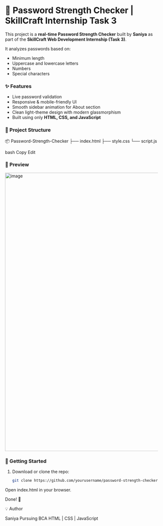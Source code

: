 # 🔐 Password Strength Checker | SkillCraft Internship Task 3

This project is a **real-time Password Strength Checker** built by **Saniya** as part of the **SkillCraft Web Development Internship (Task 3)**.

It analyzes passwords based on:
- Minimum length
- Uppercase and lowercase letters
- Numbers
- Special characters

### ✨ Features
- Live password validation
- Responsive & mobile-friendly UI
- Smooth sidebar animation for About section
- Clean light-theme design with modern glassmorphism
- Built using only **HTML, CSS, and JavaScript**

### 📁 Project Structure
📦 Password-Strength-Checker
├── index.html
├── style.css
└── script.js

bash
Copy
Edit

### 📸 Preview

<img width="1856" height="917" alt="image" src="https://github.com/user-attachments/assets/f6d601f4-2546-430f-95da-07b0415be55c" />


### 🚀 Getting Started
1. Download or clone the repo:
   ```bash
   git clone https://github.com/yourusername/password-strength-checker.git
Open index.html in your browser.

Done! 🎉

💡 Author

Saniya
Pursuing BCA
HTML | CSS | JavaScript

